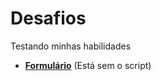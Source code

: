 # Desafios
Testando minhas habilidades

- <a href="https://nando006.github.io/Desafios/Formulario/formulario.html" target="_blank" rel="external"><strong>Formulário</strong></a> (Está sem o script)
